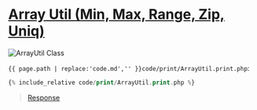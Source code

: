 # [Array Util (Min, Max, Range, Zip, Uniq)](code.zip)

<img src="assets/ArrayUtil.svg" alt="ArrayUtil Class">

`{{ page.path | replace:'code.md','' }}code/print/ArrayUtil.print.php`:

```php
{% include_relative code/print/ArrayUtil.print.php %}
```

> [Response](response/print/ArrayUtil.php)
